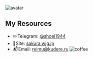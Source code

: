 ![avatar](https://shoeii.ru/wp-content/uploads/2023/05/cropped-IMG_20230523_140822_117.jpg)

## My Resources 
* ✏️Telegram: [@shoei1944](https://t.me/shoei1944)
* 📰Site: [sakura.wjg.jp](https://sakura.wjg.jp) 
* 📬Email: [reimu@kudere.ru](mailto:reimu@kudere.ru) 
![coffee](https://img.shields.io/badge/buy%20me-beer-green)




